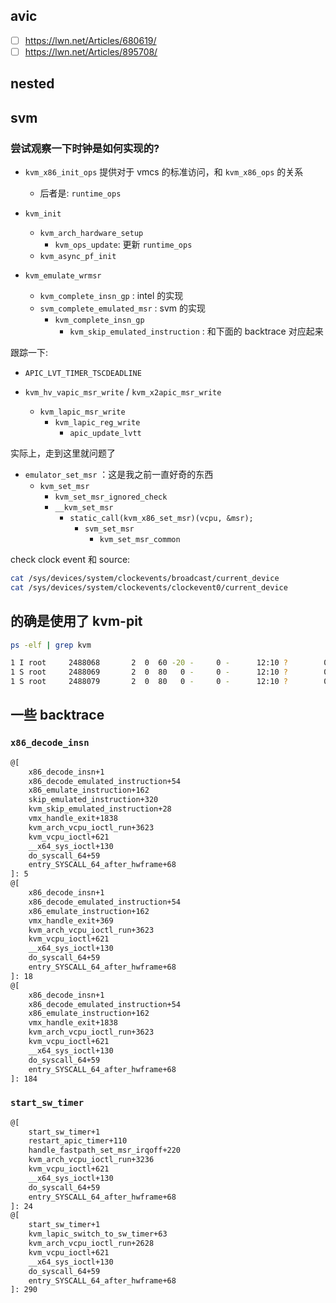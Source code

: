 ## avic
- [ ] https://lwn.net/Articles/680619/
- [ ] https://lwn.net/Articles/895708/

## nested

## svm

### 尝试观察一下时钟是如何实现的?

- `kvm_x86_init_ops` 提供对于 vmcs 的标准访问，和 `kvm_x86_ops` 的关系
  - 后者是: `runtime_ops`

- `kvm_init`
  - `kvm_arch_hardware_setup`
    - `kvm_ops_update`: 更新 `runtime_ops`
  - `kvm_async_pf_init`

- `kvm_emulate_wrmsr`
  - `kvm_complete_insn_gp` : intel 的实现
  - `svm_complete_emulated_msr` : svm 的实现
    - `kvm_complete_insn_gp`
      - `kvm_skip_emulated_instruction` : 和下面的 backtrace 对应起来

跟踪一下:
- `APIC_LVT_TIMER_TSCDEADLINE`


- `kvm_hv_vapic_msr_write` / `kvm_x2apic_msr_write`
  - `kvm_lapic_msr_write`
    - `kvm_lapic_reg_write`
      - `apic_update_lvtt`


实际上，走到这里就问题了
- `emulator_set_msr` ：这是我之前一直好奇的东西
  - `kvm_set_msr`
    - `kvm_set_msr_ignored_check`
    - `__kvm_set_msr`
      - `static_call(kvm_x86_set_msr)(vcpu, &msr);`
        - `svm_set_msr`
          - `kvm_set_msr_common`


check clock event 和 source:
```sh
cat /sys/devices/system/clockevents/broadcast/current_device
cat /sys/devices/system/clockevents/clockevent0/current_device
```


## 的确是使用了 kvm-pit

```sh
ps -elf | grep kvm

1 I root     2488068       2  0  60 -20 -     0 -      12:10 ?        00:00:00 [kvm]
1 S root     2488069       2  0  80   0 -     0 -      12:10 ?        00:00:00 [kvm-nx-lpage-recovery-2488065]
1 S root     2488079       2  0  80   0 -     0 -      12:10 ?        00:00:00 [kvm-pit/2488065]
```

## 一些 backtrace

### `x86_decode_insn`
```txt
@[
    x86_decode_insn+1
    x86_decode_emulated_instruction+54
    x86_emulate_instruction+162
    skip_emulated_instruction+320
    kvm_skip_emulated_instruction+28
    vmx_handle_exit+1838
    kvm_arch_vcpu_ioctl_run+3623
    kvm_vcpu_ioctl+621
    __x64_sys_ioctl+130
    do_syscall_64+59
    entry_SYSCALL_64_after_hwframe+68
]: 5
@[
    x86_decode_insn+1
    x86_decode_emulated_instruction+54
    x86_emulate_instruction+162
    vmx_handle_exit+369
    kvm_arch_vcpu_ioctl_run+3623
    kvm_vcpu_ioctl+621
    __x64_sys_ioctl+130
    do_syscall_64+59
    entry_SYSCALL_64_after_hwframe+68
]: 18
@[
    x86_decode_insn+1
    x86_decode_emulated_instruction+54
    x86_emulate_instruction+162
    vmx_handle_exit+1838
    kvm_arch_vcpu_ioctl_run+3623
    kvm_vcpu_ioctl+621
    __x64_sys_ioctl+130
    do_syscall_64+59
    entry_SYSCALL_64_after_hwframe+68
]: 184
```

### `start_sw_timer`

```txt
@[
    start_sw_timer+1
    restart_apic_timer+110
    handle_fastpath_set_msr_irqoff+220
    kvm_arch_vcpu_ioctl_run+3236
    kvm_vcpu_ioctl+621
    __x64_sys_ioctl+130
    do_syscall_64+59
    entry_SYSCALL_64_after_hwframe+68
]: 24
@[
    start_sw_timer+1
    kvm_lapic_switch_to_sw_timer+63
    kvm_arch_vcpu_ioctl_run+2628
    kvm_vcpu_ioctl+621
    __x64_sys_ioctl+130
    do_syscall_64+59
    entry_SYSCALL_64_after_hwframe+68
]: 290
```
